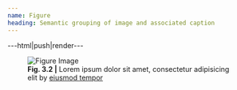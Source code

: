```yaml
---
name: Figure
heading: Semantic grouping of image and associated caption
---
```


---html|push|render---

<figure>
	<img src="//placehold.it/800x400" alt="Figure Image">
	<figcaption><b>Fig. 3.2 |</b> Lorem ipsum dolor sit amet, consectetur adipisicing elit by <a href="#">eiusmod tempor</a></figcaption>
</figure>